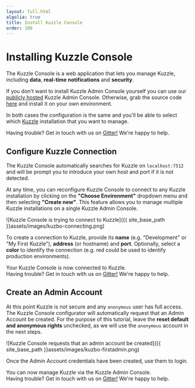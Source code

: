 ```yaml
---
layout: full.html
algolia: true
title: Install Kuzzle Console
order: 100
---
```


# Installing Kuzzle Console

The Kuzzle Console is a web application that lets you manage Kuzzle, including **data**, **real-time notifications** and **security**.

If you don't want to install Kuzzle Admin Console yourself you can use our <a href="http://kuzzle-backoffice.netlify.com/">publicly hosted</a>  Kuzzle Admin Console. Otherwise, grab the source code [here](https://github.com/kuzzleio/kuzzle-backoffice/releases) and install it on your own environment.

In both cases the configuration is the same and you'll be able to select which <a href="{{ site_base_path }}guide/essentials/installing-backoffice/#select-the-kuzzle-server-to-connect-to">Kuzzle</a> installation that you want to manage.

<aside class="notice">
Having trouble? Get in touch with us on <a href="https://gitter.im/kuzzleio/kuzzle">Gitter!</a> We're happy to help.
</aside>

## Configure Kuzzle Connection

The Kuzzle Console automatically searches for Kuzzle on `localhost:7512` and will be prompt you to introduce your own host and port if it is not detected.

At any time, you can reconfigure Kuzzle Console to connect to any Kuzzle installation by clicking on the **"Choose Environment"** dropdown menu and then selecting **"Create new"**. This feature allows you to manage multiple Kuzzle installations on a single Kuzzle Admin Console.

![Kuzzle Console is trying to connect to Kuzzle]({{ site_base_path }}assets/images/kuzbo-connecting.png)

To create a connection to Kuzzle, provide its **name** (e.g. "Development" or "My First Kuzzle"), **address** (or hostname) and **port**. Optionally, select a **color** to identify the connection (e.g. red could be used to identify production environments).

<aside class="success">Your Kuzzle Console is now connected to Kuzzle.</aside>

<aside class="notice">
Having trouble? Get in touch with us on <a href="https://gitter.im/kuzzleio/kuzzle">Gitter!</a> We're happy to help.
</aside>

## Create an Admin Account

At this point Kuzzle is not secure and any `anonymous` user has full access. The Kuzzle Console configurator will automatically request that an Admin Account be created. For the purpose of this tutorial, leave the **reset default and anonymous rights** unchecked, as we will use the `anonymous` account in the next steps.

![Kuzzle Console requests that an admin account be created]({{ site_base_path }}assets/images/kuzbo-firstadmin.png)

Once the Admin Account credentials have been created, use them to login.

<aside class="success">You can now manage Kuzzle via the Kuzzle Admin Console.</aside>

<aside class="notice">
Having trouble? Get in touch with us on <a href="https://gitter.im/kuzzleio/kuzzle">Gitter!</a> We're happy to help.
</aside>
